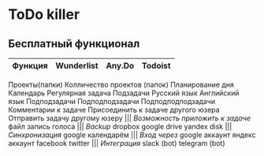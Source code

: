 # ToDo killer

## Бесплатный функционал

Функция                 | Wunderlist | Any.Do | Todoist
------------------------|------------|--------|---------
Проекты(папки)
Колличество проектов (папок)
Планирование дня
Календарь
Регулярная задача
Подзадачи
Русский язык
Английский язык
Подподзадачи
Подподподзадачи
Подподподподзадачи
Комментарии к задаче
Присоединить к задаче другого юзера
Отправить задачу другому юзеру
|||
_Возможность приложить к задаче_
файл
запись голоса
|||
_Backup_
dropbox
google drive
yandex disk
|||
_Синхронизация_
google календарём
|||
_Вход через_
google аккаунт
яндекс аккаунт
facebook
twitter
|||
_Интеграция_
slack (bot)
telegram (bot)
